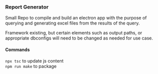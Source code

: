 ### Report Generator
Small Repo to compile and build an electron app with the purpose of querying and generating excel files from the results of the query. 

Framework existing, but certain elements such as output paths, or appropriate dbconfigs will need to be changed as needed for use case.

#### Commands
`npx tsc` to update js content  
`npm run make` to package 